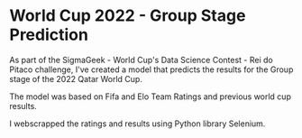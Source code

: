 # World Cup 2022 - Group Stage Prediction

As part of the SigmaGeek - World Cup's Data Science Contest - Rei do Pitaco challenge, I've created a model that predicts the results for the Group stage of the 2022 Qatar World Cup.

The model was based on Fifa and Elo Team Ratings and previous world cup results. 

I webscrapped the ratings and results using Python library Selenium.
